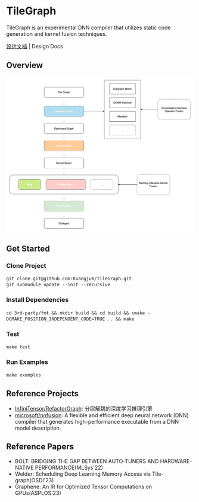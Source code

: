 # TileGraph

TileGraph is an experimental DNN compiler that utilizes static code generation and kernel fusion techniques.

[设计文档](docs/design.md) | Design Docs

## Overview

![](docs/tilegraph.png)

## Get Started
### Clone Project
```
git clone git@github.com:KuangjuX/TileGraph.git
git submodule update --init --recursive
```

### Install Dependencies
```
cd 3rd-party/fmt && mkdir build && cd build && cmake -DCMAKE_POSITION_INDEPENDENT_CODE=TRUE .. && make
```

### Test
```
make test
```

### Run Examples
```
make examples
```

## Reference Projects

- [InfiniTensor/RefactorGraph](https://github.com/InfiniTensor/RefactorGraph): 分层解耦的深度学习推理引擎
- [microsoft/nnfusion](https://github.com/microsoft/nnfusion): A flexible and efficient deep neural network (DNN) compiler that generates high-performance executable from a DNN model description.

## Reference Papers

- BOLT: BRIDGING THE GAP BETWEEN AUTO-TUNERS AND HARDWARE-NATIVE PERFORMANCE(MLSys'22)
- Welder: Scheduling Deep Learning Memory Access via Tile-graph(OSDI'23)
- Graphene: An IR for Optimized Tensor Computations on GPUs(ASPLOS'23)
